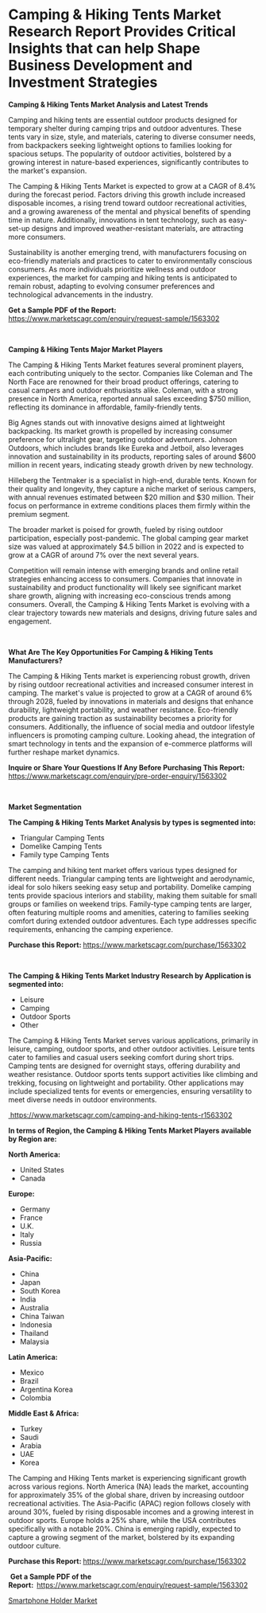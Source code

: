 <p><h1>Camping & Hiking Tents Market Research Report Provides Critical Insights that can help Shape Business Development and Investment Strategies</h1></p><p><strong>Camping & Hiking Tents Market Analysis and Latest Trends</strong></p>
<p><p>Camping and hiking tents are essential outdoor products designed for temporary shelter during camping trips and outdoor adventures. These tents vary in size, style, and materials, catering to diverse consumer needs, from backpackers seeking lightweight options to families looking for spacious setups. The popularity of outdoor activities, bolstered by a growing interest in nature-based experiences, significantly contributes to the market's expansion.</p><p>The Camping & Hiking Tents Market is expected to grow at a CAGR of 8.4% during the forecast period. Factors driving this growth include increased disposable incomes, a rising trend toward outdoor recreational activities, and a growing awareness of the mental and physical benefits of spending time in nature. Additionally, innovations in tent technology, such as easy-set-up designs and improved weather-resistant materials, are attracting more consumers.</p><p>Sustainability is another emerging trend, with manufacturers focusing on eco-friendly materials and practices to cater to environmentally conscious consumers. As more individuals prioritize wellness and outdoor experiences, the market for camping and hiking tents is anticipated to remain robust, adapting to evolving consumer preferences and technological advancements in the industry.</p></p>
<p><strong>Get a Sample PDF of the Report:&nbsp;</strong> <a href="https://www.marketscagr.com/enquiry/request-sample/1563302?utm_campaign=2113&utm_medium=2&utm_source=Github&utm_content=ia&utm_term=08022025&utm_id=camping-hiking-tents">https://www.marketscagr.com/enquiry/request-sample/1563302</a></p>
<p>&nbsp;</p>
<p><strong>Camping & Hiking Tents Major Market Players</strong></p>
<p><p>The Camping & Hiking Tents Market features several prominent players, each contributing uniquely to the sector. Companies like Coleman and The North Face are renowned for their broad product offerings, catering to casual campers and outdoor enthusiasts alike. Coleman, with a strong presence in North America, reported annual sales exceeding $750 million, reflecting its dominance in affordable, family-friendly tents. </p><p>Big Agnes stands out with innovative designs aimed at lightweight backpacking. Its market growth is propelled by increasing consumer preference for ultralight gear, targeting outdoor adventurers. Johnson Outdoors, which includes brands like Eureka and Jetboil, also leverages innovation and sustainability in its products, reporting sales of around $600 million in recent years, indicating steady growth driven by new technology.</p><p>Hilleberg the Tentmaker is a specialist in high-end, durable tents. Known for their quality and longevity, they capture a niche market of serious campers, with annual revenues estimated between $20 million and $30 million. Their focus on performance in extreme conditions places them firmly within the premium segment.</p><p>The broader market is poised for growth, fueled by rising outdoor participation, especially post-pandemic. The global camping gear market size was valued at approximately $4.5 billion in 2022 and is expected to grow at a CAGR of around 7% over the next several years. </p><p>Competition will remain intense with emerging brands and online retail strategies enhancing access to consumers. Companies that innovate in sustainability and product functionality will likely see significant market share growth, aligning with increasing eco-conscious trends among consumers. Overall, the Camping & Hiking Tents Market is evolving with a clear trajectory towards new materials and designs, driving future sales and engagement.</p></p>
<p>&nbsp;</p>
<p><strong>What Are The Key Opportunities For Camping & Hiking Tents Manufacturers?</strong></p>
<p><p>The Camping & Hiking Tents market is experiencing robust growth, driven by rising outdoor recreational activities and increased consumer interest in camping. The market's value is projected to grow at a CAGR of around 6% through 2028, fueled by innovations in materials and designs that enhance durability, lightweight portability, and weather resistance. Eco-friendly products are gaining traction as sustainability becomes a priority for consumers. Additionally, the influence of social media and outdoor lifestyle influencers is promoting camping culture. Looking ahead, the integration of smart technology in tents and the expansion of e-commerce platforms will further reshape market dynamics.</p></p>
<p><strong>Inquire or Share Your Questions If Any Before Purchasing This Report:</strong> <a href="https://www.marketscagr.com/enquiry/pre-order-enquiry/1563302?utm_campaign=2113&utm_medium=2&utm_source=Github&utm_content=ia&utm_term=08022025&utm_id=camping-hiking-tents">https://www.marketscagr.com/enquiry/pre-order-enquiry/1563302</a></p>
<p>&nbsp;</p>
<p><strong>Market Segmentation</strong></p>
<p><strong>The Camping & Hiking Tents Market Analysis by types is segmented into:</strong></p>
<p><ul><li>Triangular Camping Tents</li><li>Domelike Camping Tents</li><li>Family type Camping Tents</li></ul></p>
<p><p>The camping and hiking tent market offers various types designed for different needs. Triangular camping tents are lightweight and aerodynamic, ideal for solo hikers seeking easy setup and portability. Domelike camping tents provide spacious interiors and stability, making them suitable for small groups or families on weekend trips. Family-type camping tents are larger, often featuring multiple rooms and amenities, catering to families seeking comfort during extended outdoor adventures. Each type addresses specific requirements, enhancing the camping experience.</p></p>
<p><strong>Purchase this Report:&nbsp;</strong><a href="https://www.marketscagr.com/purchase/1563302?utm_campaign=2113&utm_medium=2&utm_source=Github&utm_content=ia&utm_term=08022025&utm_id=camping-hiking-tents">https://www.marketscagr.com/purchase/1563302</a></p>
<p>&nbsp;</p>
<p><strong>The Camping & Hiking Tents Market Industry Research by Application is segmented into:</strong></p>
<p><ul><li>Leisure</li><li>Camping</li><li>Outdoor Sports</li><li>Other</li></ul></p>
<p><p>The Camping & Hiking Tents Market serves various applications, primarily in leisure, camping, outdoor sports, and other outdoor activities. Leisure tents cater to families and casual users seeking comfort during short trips. Camping tents are designed for overnight stays, offering durability and weather resistance. Outdoor sports tents support activities like climbing and trekking, focusing on lightweight and portability. Other applications may include specialized tents for events or emergencies, ensuring versatility to meet diverse needs in outdoor environments.</p></p>
<p><a href="https://www.marketscagr.com/camping-and-hiking-tents-r1563302?utm_campaign=2113&utm_medium=2&utm_source=Github&utm_content=ia&utm_term=08022025&utm_id=camping-hiking-tents">&nbsp;https://www.marketscagr.com/camping-and-hiking-tents-r1563302</a></p>
<p><strong>In terms of Region, the Camping & Hiking Tents Market Players available by Region are:</strong></p>
<p>
    <p> <strong> North America: </strong>
        <ul>
            <li>United States</li>
            <li>Canada</li>
        </ul>
        </p> 
    <p> <strong> Europe: </strong>
        <ul>
            <li>Germany</li>
            <li>France</li>
            <li>U.K.</li>
            <li>Italy</li>
            <li>Russia</li>
        </ul>
        </p> 
    <p> <strong> Asia-Pacific: </strong>
        <ul>
            <li>China</li>
            <li>Japan</li>
            <li>South Korea</li>
            <li>India</li>
            <li>Australia</li>
            <li>China Taiwan</li>
            <li>Indonesia</li>
            <li>Thailand</li>
            <li>Malaysia</li>
        </ul>
        </p> 
    <p> <strong> Latin America: </strong>
        <ul>
            <li>Mexico</li>
            <li>Brazil</li>
            <li>Argentina Korea</li>
            <li>Colombia</li>
        </ul>
        </p> 
    <p> <strong> Middle East & Africa: </strong>
        <ul>
            <li>Turkey</li>
            <li>Saudi</li>
            <li>Arabia</li>
            <li>UAE</li>
            <li>Korea</li>
        </ul>
    </p>
    </p>
<p><p>The Camping and Hiking Tents market is experiencing significant growth across various regions. North America (NA) leads the market, accounting for approximately 35% of the global share, driven by increasing outdoor recreational activities. The Asia-Pacific (APAC) region follows closely with around 30%, fueled by rising disposable incomes and a growing interest in outdoor sports. Europe holds a 25% share, while the USA contributes specifically with a notable 20%. China is emerging rapidly, expected to capture a growing segment of the market, bolstered by its expanding outdoor culture.</p></p>
<p><strong>Purchase this Report: </strong><a href="https://www.marketscagr.com/purchase/1563302?utm_campaign=2113&utm_medium=2&utm_source=Github&utm_content=ia&utm_term=08022025&utm_id=camping-hiking-tents">https://www.marketscagr.com/purchase/1563302</a></p>
<p>&nbsp;<strong>Get a Sample PDF of the Report:&nbsp;&nbsp;</strong><a href="https://www.marketscagr.com/enquiry/request-sample/1563302?utm_campaign=2113&utm_medium=2&utm_source=Github&utm_content=ia&utm_term=08022025&utm_id=camping-hiking-tents">https://www.marketscagr.com/enquiry/request-sample/1563302</a></p>
<p><strong></strong></p>
<p><p><a href="https://github.com/tona7vba/Market-Research-Report-List-1/blob/main/smartphone-holder-market.md?utm_campaign=2113&utm_medium=2&utm_source=Github&utm_content=ia&utm_term=08022025&utm_id=camping-hiking-tents">Smartphone Holder Market</a></p></p>
